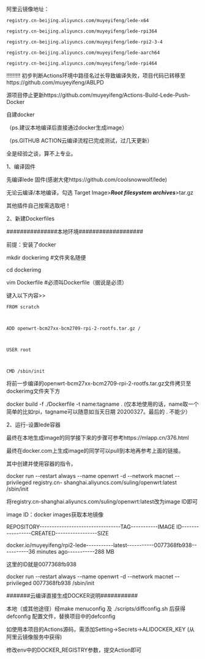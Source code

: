 阿里云镜像地址：

    registry.cn-beijing.aliyuncs.com/muyeyifeng/lede-x64

    registry.cn-beijing.aliyuncs.com/muyeyifeng/lede-rpi364

    registry.cn-beijing.aliyuncs.com/muyeyifeng/lede-rpi2-3-4

    registry.cn-beijing.aliyuncs.com/muyeyifeng/lede-aarch64

    registry.cn-beijing.aliyuncs.com/muyeyifeng/lede-rpi464


!!!!!!!!!
初步判断Actions环境中路径名过长导致编译失败，项目代码已转移至https://github.com/muyeyifeng/ABLPD

源项目停止更新https://github.com/muyeyifeng/Actions-Build-Lede-Push-Docker

自建docker 


（ps.建议本地编译后直接通过docker生成image）

（ps.GITHUB ACTION云编译流程已完成测试，过几天更新）


全是经验之谈，算不上专业。





1、编译固件



先编译lede 固件(感谢大佬https://github.com/coolsnowwolf/lede)



无论云编译/本地编译，勾选 Target Image>***Root filesystem archives***>tar.gz



其他插件自己按需选取吧！





2、新建Dockerfiles





###############本地环境###################



前提：安装了docker



mkdir dockerimg #文件夹名随便



cd dockerimg



vim Dockerfile  #必须叫Dockerfile（据说是必须）



键入以下内容>>



    FROM scratch



    ADD openwrt-bcm27xx-bcm2709-rpi-2-rootfs.tar.gz /



    USER root



    CMD /sbin/init



将前一步编译的openwrt-bcm27xx-bcm2709-rpi-2-rootfs.tar.gz文件拷贝至dockerimg文件夹下方



docker build -f ./Dockerfile -t name:tagname .   (仅本地使用的话，name取一个简单的比如rpi，tagname可以随意如当天日期
20200327。最后的 . 不能少）




2、运行-设置lede容器



最终在本地生成image的同学接下来的步骤可参考https://mlapp.cn/376.html



最终在docker.com上生成image的同学可以pull到本地再参考上面的链接。



其中创建并使用容器的指令，



docker run --restart always --name openwrt -d --network macnet --privileged registry.cn-
shanghai.aliyuncs.com/suling/openwrt:latest /sbin/init



将registry.cn-shanghai.aliyuncs.com/suling/openwrt:latest改为image ID即可



image ID：docker images获取本地镜像



REPOSITORY---------------------------------TAG-----------IMAGE ID-----------------CREATED-----------------SIZE



docker.io/muyeyifeng/rpi2-lede-----------latest-----------0077368fb938-----------36 minutes ago-----------288 MB



这里的ID就是0077368fb938


docker run --restart always --name openwrt -d --network macnet --privileged 0077368fb938 /sbin/init





#######云编译直接生成DOCKER说明###########


本地（或其他途径）经make menuconfig 及 ./scripts/diffconfig.sh 后获得 defconfig 配置文件，替换项目中的defconfig


如使用本项目的Actions源码，需添加Setting->Secrets->ALIDOCKER_KEY  (从阿里云镜像服务中获得)


修改env中的DOCKER_REGISTRY参数，提交Action即可
